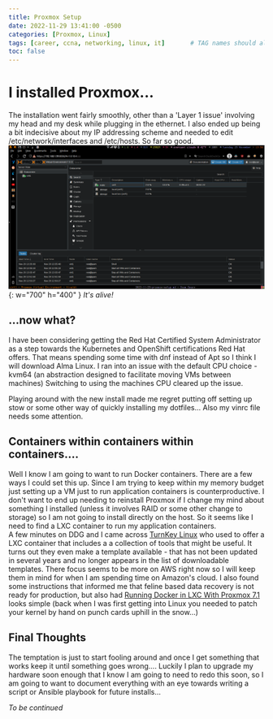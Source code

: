 ```yaml
---
title: Proxmox Setup  
date: 2022-11-29 13:41:00 -0500  
categories: [Proxmox, Linux]  
tags: [career, ccna, networking, linux, it]       # TAG names should always be lowercase
toc: false  
---
```


# I installed Proxmox...

The installation went fairly smoothly, other than a 'Layer 1 issue' involving my head and my desk while plugging in the ethernet. I also ended up being a bit indecisive about my IP addressing scheme and needed to edit /etc/network/interfaces and /etc/hosts. So far so good.   
![proxmox](/assets/img/post/proxmox.png){: w="700" h="400" }
_It's alive!_

    
## ...now what?

I have been considering getting the Red Hat Certified System Administrator as a step towards the Kubernetes and OpenShift certifications Red Hat offers. That means spending some time with dnf instead of Apt so I think I will download Alma Linux. I ran into an issue with the default CPU choice - kvm64 (an abstraction designed to facilitate moving VMs between machines) Switching to using the machines CPU cleared up the issue. 

Playing around with the new install made me regret putting off setting up stow or some other way of quickly installing my dotfiles... Also my vinrc file needs some attention.

## Containers within containers within containers....

Well I know I am going to want to run Docker containers. There are a few ways I could set this up. Since I am trying to keep within my memory budget just setting up a VM just to run application containers is counterproductive. I don't want to end up needing to reinstall Proxmox if I change my mind about something I installed (unless it involves RAID or some other change to storage) so I am not going to install directly on the host. So it seems like I need to find a LXC container to run my application containers.  
A few minutes on DDG and I came across [TurnKey Linux](turnkeylinux.org) who used to offer a LXC container that includes a a collection of tools that might be useful. It turns out they even make a template available - that has not been updated in several years and no longer appears in the list of downloadable templates. There focus seems to be more on AWS right now so I will keep them in mind for when I am spending time on Amazon's cloud.
I also found some instructions that informed me that feline based data recovery is not ready for production, but also had [Running Docker in LXC With Proxmox 7.1](https://www.weisb.net/running-docker-in-lxc-with-proxmox-7-1/) looks simple (back when I was first getting into Linux you needed to patch your kernel by hand on punch cards uphill in the snow...) 

## Final Thoughts

The temptation is just to start fooling around and once I get something that works keep it until something goes wrong.... Luckily I plan to upgrade my hardware soon enough that I know I am going to need to redo this soon, so I am going to want to document everything with an eye towards writing a script or Ansible playbook for future installs...  

*To be continued*
